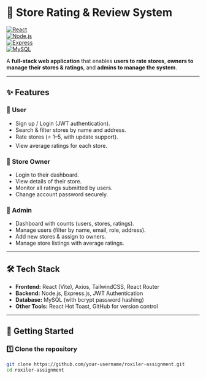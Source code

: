 # 🏪 Store Rating & Review System  

[![React](https://img.shields.io/badge/Frontend-React-blue?logo=react)](https://react.dev/)  
[![Node.js](https://img.shields.io/badge/Backend-Node.js-green?logo=node.js)](https://nodejs.org/)  
[![Express](https://img.shields.io/badge/API-Express-black?logo=express)](https://expressjs.com/)  
[![MySQL](https://img.shields.io/badge/Database-MySQL-orange?logo=mysql)](https://www.mysql.com/)  

A **full-stack web application** that enables **users to rate stores**, **owners to manage their stores & ratings**, and **admins to manage the system**.  

---

## ✨ Features  

### 👤 User  
- Sign up / Login (JWT authentication).  
- Search & filter stores by name and address.  
- Rate stores (⭐ 1–5, with update support).  
- View average ratings for each store.  

### 🏪 Store Owner  
- Login to their dashboard.  
- View details of their store.  
- Monitor all ratings submitted by users.  
- Change account password securely.  

### 🔑 Admin  
- Dashboard with counts (users, stores, ratings).  
- Manage users (filter by name, email, role, address).  
- Add new stores & assign to owners.  
- Manage store listings with average ratings.  

---

## 🛠️ Tech Stack  

- **Frontend:** React (Vite), Axios, TailwindCSS, React Router  
- **Backend:** Node.js, Express.js, JWT Authentication  
- **Database:** MySQL (with bcrypt password hashing)  
- **Other Tools:** React Hot Toast, GitHub for version control  

---

## 🚀 Getting Started  

### 1️⃣ Clone the repository  
```bash
git clone https://github.com/your-username/roxiler-assignment.git
cd roxiler-assignment
